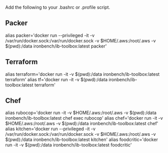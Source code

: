 Add the following to your .bashrc or .profile script.

## Packer

alias packer='docker run --privileged -it -v /var/run/docker.sock:/var/run/docker.sock -v $HOME/.aws:/root/.aws -v $(pwd):/data ironbench/ib-toolbox:latest packer'

## Terraform

alias terraform='docker run -it -v $(pwd):/data ironbench/ib-toolbox:latest terraform'
alias tf='docker run -it -v $(pwd):/data ironbench/ib-toolbox:latest terraform'

## Chef

alias rubocop='docker run -it -v $HOME/.aws:/root/.aws -v $(pwd):/data ironbench/ib-toolbox:latest chef exec rubocop'
alias chef='docker run -it -v $HOME/.aws:/root/.aws -v $(pwd):/data ironbench/ib-toolbox:latest chef'
alias kitchen='docker run --privileged -it -v /var/run/docker.sock:/var/run/docker.sock -v $HOME/.aws:/root/.aws -v $(pwd):/data ironbench/ib-toolbox:latest kitchen'
alias foodcritic='docker run -it -v $(pwd):/data ironbench/ib-toolbox:latest foodcritic'

